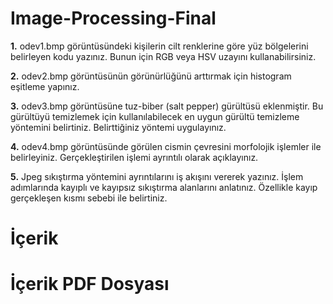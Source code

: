 # Image-Processing-Final

**1.** odev1.bmp görüntüsündeki kişilerin cilt renklerine göre yüz bölgelerini belirleyen kodu
    yazınız. Bunun için RGB veya HSV uzayını kullanabilirsiniz.
    
**2.** odev2.bmp görüntüsünün görünürlüğünü arttırmak için histogram eşitleme yapınız.

**3.** odev3.bmp görüntüsüne tuz-biber (salt pepper) gürültüsü eklenmiştir. Bu gürültüyü
    temizlemek için kullanılabilecek en uygun gürültü temizleme yöntemini belirtiniz.
    Belirttiğiniz yöntemi uygulayınız.
    
**4.** odev4.bmp görüntüsünde görülen cismin çevresini morfolojik işlemler ile belirleyiniz.
    Gerçekleştirilen işlemi ayrıntılı olarak açıklayınız.
    
**5.** Jpeg sıkıştırma yöntemini ayrıntılarını iş akışını vererek yazınız. İşlem adımlarında
    kayıplı ve kayıpsız sıkıştırma alanlarını anlatınız. Özellikle kayıp gerçekleşen kısmı
    sebebi ile belirtiniz.
    
# İçerik

# İçerik PDF Dosyası
